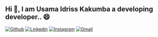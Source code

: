## Hi 👋, I am Usama Idriss Kakumba a developing developer..  😄 

[![Github](https://img.shields.io/badge/-Github-000?style=flat&logo=Github&logoColor=white)](https://github.com/usamaidrsk/)
[![Linkedin](https://img.shields.io/badge/-LinkedIn-blue?style=flat&logo=Linkedin&logoColor=white)](https://www.linkedin.com/in/uik567/)
[![Instagram](https://img.shields.io/badge/-twitter-blue?style=flat&labelColor=blue&logo=twitter&logoColor=white)](https://twitter.com/usamaidris567)
[![Gmail](https://img.shields.io/badge/-Gmail-c14438?style=flat&logo=Gmail&logoColor=white)](usamaidris567@gmail.comgmail.com)
<br />
<br />


